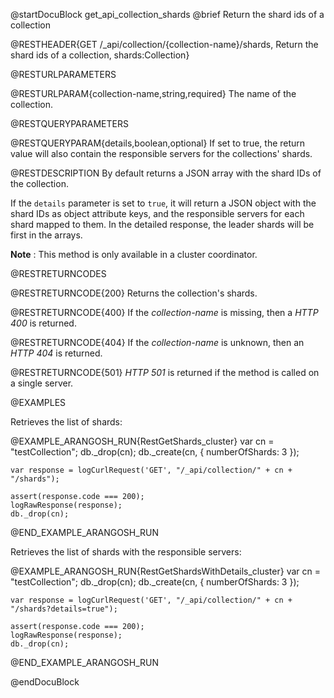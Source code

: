 
@startDocuBlock get_api_collection_shards
@brief Return the shard ids of a collection

@RESTHEADER{GET /_api/collection/{collection-name}/shards, Return the shard ids of a collection, shards:Collection}

@RESTURLPARAMETERS

@RESTURLPARAM{collection-name,string,required}
The name of the collection.

@RESTQUERYPARAMETERS

@RESTQUERYPARAM{details,boolean,optional}
If set to true, the return value will also contain the responsible servers for the collections' shards.

@RESTDESCRIPTION
By default returns a JSON array with the shard IDs of the collection.

If the `details` parameter is set to `true`, it will return a JSON object with the
shard IDs as object attribute keys, and the responsible servers for each shard mapped to them.
In the detailed response, the leader shards will be first in the arrays.

**Note** : This method is only available in a cluster coordinator.

@RESTRETURNCODES

@RESTRETURNCODE{200}
Returns the collection's shards.

@RESTRETURNCODE{400}
If the *collection-name* is missing, then a *HTTP 400* is
returned.

@RESTRETURNCODE{404}
If the *collection-name* is unknown, then an *HTTP 404*
is returned.

@RESTRETURNCODE{501}
*HTTP 501* is returned if the method is called on a single server.

@EXAMPLES

Retrieves the list of shards:

@EXAMPLE_ARANGOSH_RUN{RestGetShards_cluster}
    var cn = "testCollection";
    db._drop(cn);
    db._create(cn, { numberOfShards: 3 });

    var response = logCurlRequest('GET', "/_api/collection/" + cn + "/shards");

    assert(response.code === 200);
    logRawResponse(response);
    db._drop(cn);
@END_EXAMPLE_ARANGOSH_RUN

Retrieves the list of shards with the responsible servers:

@EXAMPLE_ARANGOSH_RUN{RestGetShardsWithDetails_cluster}
    var cn = "testCollection";
    db._drop(cn);
    db._create(cn, { numberOfShards: 3 });

    var response = logCurlRequest('GET', "/_api/collection/" + cn + "/shards?details=true");

    assert(response.code === 200);
    logRawResponse(response);
    db._drop(cn);
@END_EXAMPLE_ARANGOSH_RUN

@endDocuBlock
